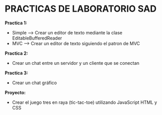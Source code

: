 # PRACTICAS DE LABORATORIO SAD

**Practica 1:** 

- Simple --> Crear un editor de texto mediante la clase EditableBufferedReader
- MVC --> Crear un editor de texto siguiendo el patron de MVC

**Practica 2:**

- Crear un chat entre un servidor y un cliente que se conectan

 **Practica 3:**

- Crear un chat gráfico

**Proyecto:**

- Crear el juego tres en raya (tic-tac-toe) utilizando JavaScript HTML y CSS
